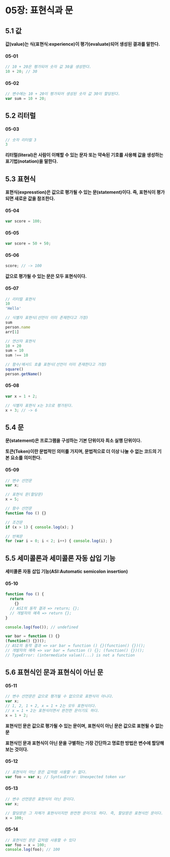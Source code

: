 # 05장: 표현식과 문
## 5.1 값

**값(value)는 식(표현식:experience)이 평가(evaluate)되어 생성된 결과를 말한다.**

#### 05-01
```javascript
// 10 + 20은 평가되어 숫자 값 30을 생성한다.
10 + 20; // 30
```

#### 05-02
```javascript
// 변수에는 10 + 20이 평가되어 생성된 숫자 값 30이 할당된다.
var sum = 10 + 20;
```

## 5.2 리터럴

#### 05-03
```javascript
// 숫자 리터럴 3
3
```

**리터럴(literal)은 사람이 이해할 수 있는 문자 또는 약속된 기호를 사용해 값을 생성하는 표기법(notation)을 말한다.**

## 5.3 표현식

**표현식(expresstion)은 값으로 평가될 수 있는 문(statement)이다. 즉, 표현식이 평가되면 새로운 값을 참조한다.**

#### 05-04
```javascript
var score = 100;
```

#### 05-05
```javascript
var score = 50 + 50;
```

#### 05-06
```javascript
score; // -> 100
```

**값으로 평가될 수 있는 문은 모두 표현식이다.**

#### 05-07
```javascript
// 리터럴 표현식
10
'Hello'

// 식별자 표현식(선언이 이미 존재한다고 가정)
sum
person.name
arr[1]

// 연산자 표현식
10 + 20
sum = 10
sum !== 10

// 함수/메서드 호출 표현식(선언이 이미 존재한다고 가정)
square()
person.getName()
```

#### 05-08
```javascript
var x = 1 + 2;

// 식별자 표현식 x는 3으로 평가된다.
x + 3; // -> 6
```

## 5.4 문

**문(statement)은 프로그램을 구성하는 기본 단위이자 최소 실행 단위이다.**

**토큰(Token)이란 문법적인 의미를 가지며, 문법적으로 더 이상 나눌 수 없는 코드의 기본 요소를 의미한다.**

#### 05-09
```javascript
// 변수 선언문
var x;

// 표현식 문(할당문)
x = 5;

// 함수 선언문
function foo () {}

// 조건문
if (x > 1) { console.log(x); }

// 반복문
for (var i = 0; i < 2; i++) { console.log(i); }
```

## 5.5 세미콜론과 세미콜론 자동 삽입 기능

**세미콜론 자동 삽입 기능(ASI:Automatic semicolon insertion)**

#### 05-10
```javascript
function foo () {
  return
    {}
  // ASI의 동작 결과 => return; {};
  // 개발자의 예측 => return {};
}

console.log(foo()); // undefined

var bar = function () {}
(function() {})();
// ASI의 동작 결과 => var bar = function () {}(function() {})();
// 개발자의 예측 => var bar = function () {}; (function() {})();
// TypeError: (intermediate value)(...) is not a function
```

## 5.6 표현식인 문과 표현식이 아닌 문

#### 05-11
```javascript
// 변수 선언문은 값으로 평가될 수 없으므로 표현식이 아니다.
var x;
// 1, 2, 1 + 2, x = 1 + 2는 모두 표현식이다.
// x = 1 + 2는 표현식이면서 완전한 문이기도 하다.
x = 1 + 2;
```

**표현식인 문은 값으로 평가될 수 있는 문이며, 표현식이 아닌 문은 값으로 표현될 수 없는 문**

**표현식인 문과 표현식이 아닌 문을 구별하는 가장 간단하고 명료한 방법은 변수에 할당해 보는 것이다.**

#### 05-12
```javascript
// 표현식이 아닌 문은 값처럼 사용할 수 없다.
var foo = var x; // SyntaxError: Unexpected token var
```

#### 05-13
```javascript
// 변수 선언문은 표현식이 아닌 문이다.
var x;

// 할당문은 그 자체가 표현식이지만 완전한 문이기도 하다. 즉, 할당문은 표현식인 문이다.
x = 100;
```

#### 05-14
```javascript
// 표현식인 문은 값처럼 사용할 수 있다
var foo = x = 100;
console.log(foo); // 100
```